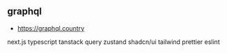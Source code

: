 ## graphql

- https://graphql.country

next.js
typescript
tanstack query
zustand
shadcn/ui
tailwind
prettier
eslint
